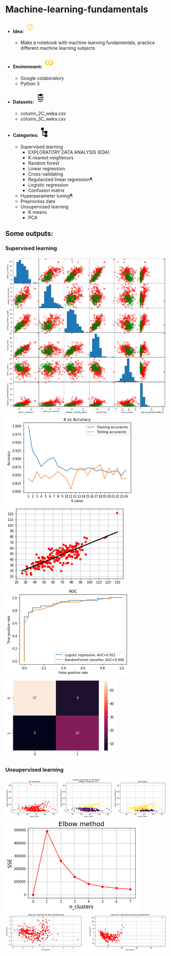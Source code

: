 # Machine-learning-fundamentals

* #### Idea: ![](https://github.com/Antanskas/Machine-learning-fundamentals/blob/master/repository_images/idea.png)
    * Make a notebook with machine learning fundamentals, practice different machine learning subjects
* #### Environment: ![](https://github.com/Antanskas/Machine-learning-fundamentals/blob/master/repository_images/colab.png)
    * Google colaboratory 
    * Python 3
* #### Datasets: ![](https://github.com/Antanskas/Machine-learning-fundamentals/blob/master/repository_images/books.png)
    * column_2C_weka.csv
    * column_3C_weka.csv
* #### Categories: ![](https://github.com/Antanskas/Machine-learning-fundamentals/blob/master/repository_images/categories.png)
    * Supervised learning
      * EXPLORATORY DATA ANALYSIS (EDA)
      * K nearest neighbours
      * Random forest
      * Linear regression
      * Cross-validating
      * Regularized linear regression¶
      * Logistic regression
      * Confusion matrix
    * Hyperparameter tuning¶
    * Preprocess data
    * Unsupervised learning
      * K means
      * PCA
## Some outputs:
### Supervised learning
![](https://github.com/Antanskas/Machine-learning-fundamentals/blob/master/plots/pd_plottin_scatter_matrix.png)
![](https://github.com/Antanskas/Machine-learning-fundamentals/blob/master/plots/KNN.png)
![](https://github.com/Antanskas/Machine-learning-fundamentals/blob/master/plots/linear_regression.png)
![](https://github.com/Antanskas/Machine-learning-fundamentals/blob/master/plots/ROC.png)
![](https://github.com/Antanskas/Machine-learning-fundamentals/blob/master/plots/confusion_matrix.png)
### Unsupervised learning
![](https://github.com/Antanskas/Machine-learning-fundamentals/blob/master/plots/K_means.png)
![](https://github.com/Antanskas/Machine-learning-fundamentals/blob/master/plots/elbow_method.png)
![](https://github.com/Antanskas/Machine-learning-fundamentals/blob/master/plots/pca.png)

